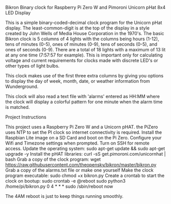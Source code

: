 Bikron Binary clock for Raspberry Pi Zero W
and Pimoroni Unicorn pHat 8x4 LED Display

This is a simple binary-coded-decimal clock program for the Unicorn pHat display.
The least-common-digit is at the top of the display in a style created by John Wells of Media House Corporation in the 1970's.
The basic Bikron clock is 5 columns of 4 lights with the columns being hours (1-12), tens of minutes (0-5),
ones of minutes (0-9), tens of seconds (0-5), and ones of seconds (0-9). There are a total of 18 lights with a maximum of 13
lit at any one time (7:57:57 for example). This is important only for calculating voltage and current requirements for clocks made
with discrete LED's or other types of light bulbs. 

This clock makes use of the first three extra columns by giving you options to display the day of week, month, date, or weather information from Wunderground.

This clock will also read a text file with 'alarms' entered as HH:MM where the clock will display
a colorful pattern for one minute when the alarm time is matched. 

Project Instructions

This project uses a Raspberry Pi Zero W and a Unicorn pHAT. the PiZero uses NTP to set the PI clock so internet connectivity
is required. 
Install the Raspbian Lite image on a SD Card and boot on the Pi Zero.
Configure your Wifi and Timezone settings when prompted.
Turn on SSH for remote access.
Update the operating system:
 sudo apt-get update && sudo apt-get upgrade -y
Install the pHAT libraries:
 curl -sS get.pimoroni.com/unicornhat | bash
Grab a copy of the clock program:
 wget https://raw.githubusercontent.com/theopensky/bikron/master/bikron.py
Grab a copy of the alarms.txt file or make one yourself
Make the clock program executable:
 sudo chmod +x bikron.py
Create a crontab to start the clock on bootup:
 sudo crontab -e
 @reboot sudo python3 /home/pi/bikron.py
 0 4 * * * sudo /sbin/reboot now

The 4AM reboot is just to keep things running smoothly.
